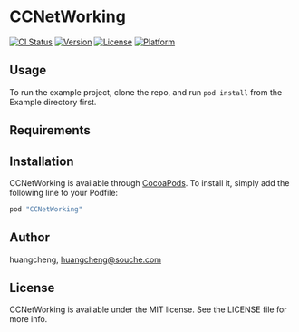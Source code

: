 # CCNetWorking

[![CI Status](http://img.shields.io/travis/huangcheng/CCNetWorking.svg?style=flat)](https://travis-ci.org/huangcheng/CCNetWorking)
[![Version](https://img.shields.io/cocoapods/v/CCNetWorking.svg?style=flat)](http://cocoapods.org/pods/CCNetWorking)
[![License](https://img.shields.io/cocoapods/l/CCNetWorking.svg?style=flat)](http://cocoapods.org/pods/CCNetWorking)
[![Platform](https://img.shields.io/cocoapods/p/CCNetWorking.svg?style=flat)](http://cocoapods.org/pods/CCNetWorking)

## Usage

To run the example project, clone the repo, and run `pod install` from the Example directory first.

## Requirements

## Installation

CCNetWorking is available through [CocoaPods](http://cocoapods.org). To install
it, simply add the following line to your Podfile:

```ruby
pod "CCNetWorking"
```

## Author

huangcheng, huangcheng@souche.com

## License

CCNetWorking is available under the MIT license. See the LICENSE file for more info.
